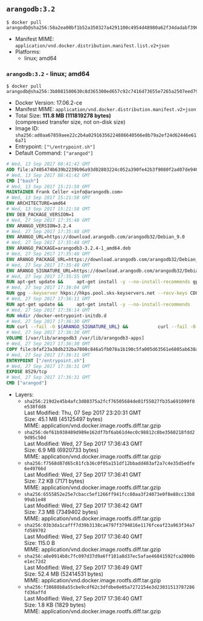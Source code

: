 ## `arangodb:3.2`

```console
$ docker pull arangodb@sha256:58a2ea00bf1b52a350327a4291100c4954d48980a62f34dadabf3962d7e33f6e
```

-	Manifest MIME: `application/vnd.docker.distribution.manifest.list.v2+json`
-	Platforms:
	-	linux; amd64

### `arangodb:3.2` - linux; amd64

```console
$ docker pull arangodb@sha256:3b8081500630c8d365300ed657c92c7416d73655e7265a2507eed79a3c69fd0b
```

-	Docker Version: 17.06.2-ce
-	Manifest MIME: `application/vnd.docker.distribution.manifest.v2+json`
-	Total Size: **111.8 MB (111819278 bytes)**  
	(compressed transfer size, not on-disk size)
-	Image ID: `sha256:ad0aa67859aee22c2b4a02916356224886640566e8b79a2ef24d62446e616a71`
-	Entrypoint: `["\/entrypoint.sh"]`
-	Default Command: `["arangod"]`

```dockerfile
# Wed, 13 Sep 2017 08:41:42 GMT
ADD file:a7405474b639b2239b96a93d02803224c052a390fe42b3f9080f2ad07de94640 in / 
# Wed, 13 Sep 2017 08:41:42 GMT
CMD ["bash"]
# Wed, 13 Sep 2017 15:21:58 GMT
MAINTAINER Frank Celler <info@arangodb.com>
# Wed, 13 Sep 2017 15:21:58 GMT
ENV ARCHITECTURE=amd64
# Wed, 13 Sep 2017 15:21:58 GMT
ENV DEB_PACKAGE_VERSION=1
# Wed, 27 Sep 2017 17:35:48 GMT
ENV ARANGO_VERSION=3.2.4
# Wed, 27 Sep 2017 17:35:48 GMT
ENV ARANGO_URL=https://download.arangodb.com/arangodb32/Debian_9.0
# Wed, 27 Sep 2017 17:35:48 GMT
ENV ARANGO_PACKAGE=arangodb3-3.2.4-1_amd64.deb
# Wed, 27 Sep 2017 17:35:48 GMT
ENV ARANGO_PACKAGE_URL=https://download.arangodb.com/arangodb32/Debian_9.0/amd64/arangodb3-3.2.4-1_amd64.deb
# Wed, 27 Sep 2017 17:35:48 GMT
ENV ARANGO_SIGNATURE_URL=https://download.arangodb.com/arangodb32/Debian_9.0/amd64/arangodb3-3.2.4-1_amd64.deb.asc
# Wed, 27 Sep 2017 17:35:55 GMT
RUN apt-get update &&     apt-get install -y --no-install-recommends gpg dirmngr     &&     rm -rf /var/lib/apt/lists/*
# Wed, 27 Sep 2017 17:36:04 GMT
RUN gpg --keyserver hkps://hkps.pool.sks-keyservers.net --recv-keys CD8CB0F1E0AD5B52E93F41E7EA93F5E56E751E9B
# Wed, 27 Sep 2017 17:36:11 GMT
RUN apt-get update &&     apt-get install -y --no-install-recommends         libjemalloc1         ca-certificates         pwgen         curl     &&     rm -rf /var/lib/apt/lists/*
# Wed, 27 Sep 2017 17:36:14 GMT
RUN mkdir /docker-entrypoint-initdb.d
# Wed, 27 Sep 2017 17:36:30 GMT
RUN curl --fail -O ${ARANGO_SIGNATURE_URL} &&           curl --fail -O ${ARANGO_PACKAGE_URL} &&             gpg --verify ${ARANGO_PACKAGE}.asc &&     (echo arangodb3 arangodb3/password password test | debconf-set-selections) &&     (echo arangodb3 arangodb3/password_again password test | debconf-set-selections) &&     DEBIAN_FRONTEND="noninteractive" dpkg -i ${ARANGO_PACKAGE} &&     rm -rf /var/lib/arangodb3/* &&     sed -ri         -e 's!127\.0\.0\.1!0.0.0.0!g'         -e 's!^(file\s*=).*!\1 -!'         -e 's!^#\s*uid\s*=.*!uid = arangodb!'         -e 's!^#\s*gid\s*=.*!gid = arangodb!'         /etc/arangodb3/arangod.conf     &&     rm -f ${ARANGO_PACKAGE}*
# Wed, 27 Sep 2017 17:36:30 GMT
VOLUME [/var/lib/arangodb3 /var/lib/arangodb3-apps]
# Wed, 27 Sep 2017 17:36:30 GMT
COPY file:bfaf23a38db232ba7808c846a5fb078a1b190c5fa005d63561e6805ab638afeb in /entrypoint.sh 
# Wed, 27 Sep 2017 17:36:31 GMT
ENTRYPOINT ["/entrypoint.sh"]
# Wed, 27 Sep 2017 17:36:31 GMT
EXPOSE 8529/tcp
# Wed, 27 Sep 2017 17:36:31 GMT
CMD ["arangod"]
```

-	Layers:
	-	`sha256:219d2e45b4afc3d80375a2fcf76505684de01f55027fb35a691099f0e538fdd8`  
		Last Modified: Thu, 07 Sep 2017 23:20:31 GMT  
		Size: 45.1 MB (45125497 bytes)  
		MIME: application/vnd.docker.image.rootfs.diff.tar.gzip
	-	`sha256:def61b938489d989e162df7bf6ab61d4ec0c98812c8be3560218fdd29d95c50d`  
		Last Modified: Wed, 27 Sep 2017 17:36:43 GMT  
		Size: 6.9 MB (6920733 bytes)  
		MIME: application/vnd.docker.image.rootfs.diff.tar.gzip
	-	`sha256:f7568d87d65c81fcb36c0f05a151df12bbadd483af2a7c4e35d5edfe6e49766d`  
		Last Modified: Wed, 27 Sep 2017 17:36:41 GMT  
		Size: 7.2 KB (7171 bytes)  
		MIME: application/vnd.docker.image.rootfs.diff.tar.gzip
	-	`sha256:6555852e25e7cbacc5ef1266ff941fcc80aa3f24073e0f8e88cc13b899ab1e48`  
		Last Modified: Wed, 27 Sep 2017 17:36:42 GMT  
		Size: 7.3 MB (7349402 bytes)  
		MIME: application/vnd.docker.image.rootfs.diff.tar.gzip
	-	`sha256:03b3da1cafff7d39b3138ca4797f3794816e1176fceaf23a963f34a7fd589702`  
		Last Modified: Wed, 27 Sep 2017 17:36:40 GMT  
		Size: 115.0 B  
		MIME: application/vnd.docker.image.rootfs.diff.tar.gzip
	-	`sha256:a8e0914b8c7fc097d37d9a6ff101a8d37ec5afae46841592fca2000be1ec72d2`  
		Last Modified: Wed, 27 Sep 2017 17:36:49 GMT  
		Size: 52.4 MB (52414531 bytes)  
		MIME: application/vnd.docker.image.rootfs.diff.tar.gzip
	-	`sha256:f38688b8a55cbe9cdf62c3dfdbe0e05a7272154e3d23031513787286fd36affd`  
		Last Modified: Wed, 27 Sep 2017 17:36:40 GMT  
		Size: 1.8 KB (1829 bytes)  
		MIME: application/vnd.docker.image.rootfs.diff.tar.gzip
